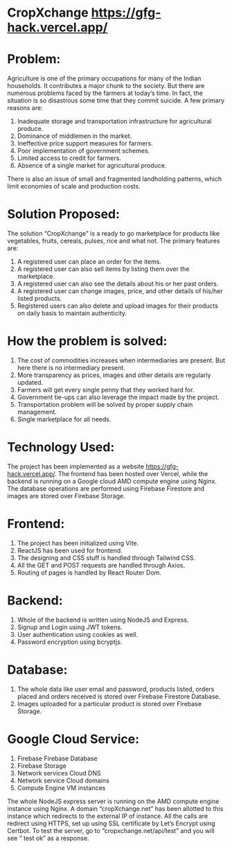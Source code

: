 # CropXchange https://gfg-hack.vercel.app/

# Problem:
Agriculture is one of the primary occupations for many of the Indian households. It contributes a major chunk to the society. But there are numerous problems faced by the farmers at today’s time. In fact, the situation is so disastrous some time that they commit suicide. A few primary reasons are:
1.	Inadequate storage and transportation infrastructure for agricultural produce.
2.	Dominance of middlemen in the market.
3.	Ineffective price support measures for farmers.
4.	Poor implementation of government schemes.
5.	Limited access to credit for farmers.
6.	Absence of a single market for agricultural produce.

There is also an issue of small and fragmented landholding patterns, which limit economies of scale and production costs.

# Solution Proposed:

The solution “CropXchange” is a ready to go marketplace for products like vegetables, fruits, cereals, pulses, rice and what not. The primary features are:
1.	A registered user can place an order for the items.
2.	A registered user can also sell items by listing them over the marketplace.
3.	A registered user can also see the details about his or her past orders.
4.	A registered user can change images, price, and other details of his/her listed products. 
5.	Registered users can also delete and upload images for their products on daily basis to maintain authenticity.

# How the problem is solved:

1.	The cost of commodities increases when intermediaries are present. But here there is no intermediary present.
2.	More transparency as prices, images and other details are regularly updated.
3.	Farmers will get every single penny that they worked hard for.
4.	Government tie-ups can also leverage the impact made by the project.
5.	Transportation problem will be solved by proper supply chain management.
6.	Single marketplace for all needs.

# Technology Used: 

The project has been implemented as a website https://gfg-hack.vercel.app/. The frontend has been hosted over Vercel, while the backend is running on a Google cloud AMD compute engine using Nginx. The database operations are performed using Firebase Firestore and images are stored over Firebase Storage.

# Frontend:
1.	The project has been initialized using Vite.
2.	ReactJS has been used for frontend.
3.	The designing and CSS stuff is handled through Tailwind CSS.
4.	All the GET and POST requests are handled through Axios.
5.	Routing of pages is handled by React Router Dom.

# Backend:
1.	Whole of the backend is written using NodeJS and Express.
2.	Signup and Login using JWT tokens.
3.	User authentication using cookies as well.
4.	Password encryption using bcryptjs.

# Database:
1.	The whole data like user email and password, products listed, orders placed and orders received is stored over Firebase Firestore Database.
2.	Images uploaded for a particular product is stored over Firebase Storage.

# Google Cloud Service:
1.	Firebase Firebase Database
2.	Firebase Storage
3.	Network services Cloud DNS
4.	Network service Cloud domains
5.	Compute Engine VM instances

The whole NodeJS express server is running on the AMD compute engine instance using Nginx. A domain “cropXchange.net” has been allotted to this instance which redirects to the external IP of instance. 
All the calls are redirect using HTTPS, set up using SSL certificate by Let’s Encrypt using Certbot.
To test the server, go to “cropxchange.net/api/test” and you will see “ test ok” as a response.
